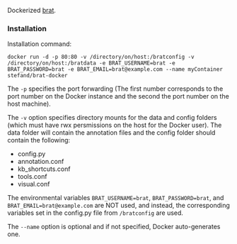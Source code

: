 Dockerized [brat](http://brat.nlplab.org/).

### Installation

Installation command:

```
docker run -d -p 80:80 -v /directory/on/host:/bratconfig -v /directory/on/host:/bratdata -e BRAT_USERNAME=brat -e BRAT_PASSWORD=brat -e BRAT_EMAIL=brat@example.com --name myContainer stefand/brat-docker
```

The `-p` specifies the port forwarding (The first number corresponds to the port number on the Docker instance and the second the port number on the host machine).

The `-v` option specifies directory mounts for the data and config folders (which must have rwx persmissions on the host for the Docker user). The data folder will contain the annotation files and the config folder should contain the following:
* config.py  
* annotation.conf  
* kb_shortcuts.conf  
* tools.conf  
* visual.conf  

The environmental variables `BRAT_USERNAME=brat`, `BRAT_PASSWORD=brat`, and `BRAT_EMAIL=brat@example.com` are NOT used, and instead, the corresponding variables set in the config.py file from `/bratconfig` are used.

The `--name` option is optional and if not specified, Docker auto-generates one.



